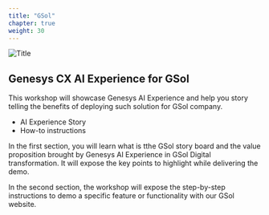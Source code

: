 ```yaml
---
title: "GSol"
chapter: true
weight: 30
---
```


![Title](/images/Introduction.PNG)

## Genesys CX AI Experience for GSol

This workshop will showcase Genesys AI Experience and help you story telling the benefits of deploying such solution for GSol company.

- AI Experience Story
- How-to instructions

In the first section, you will learn what is tthe GSol story board and the value proposition brought by Genesys AI Experience in GSol Digital transformation. It will expose the key points to highlight while delivering the demo.

In the second section, the workshop will expose the step-by-step instructions to demo a specific feature or functionality with our GSol website.

